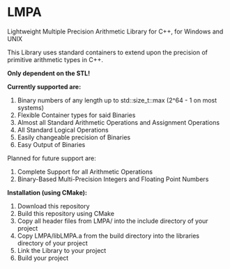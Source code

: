 # LMPA
Lightweight Multiple Precision Arithmetic Library for C++, for Windows and UNIX

This Library uses standard containers to extend upon the precision of primitive arithmetic types in C++.

**Only dependent on the STL!**


**Currently supported are:**
1. Binary numbers of any length up to std::size_t::max (2^64 - 1 on most systems)
2. Flexible Container types for said Binaries
3. Almost all Standard Arithmetic Operations and Assignment Operations
4. All Standard Logical Operations
5. Easily changeable precision of Binaries
6. Easy Output of Binaries

Planned for future support are:
1. Complete Support for all Arithmetic Operations
2. Binary-Based Multi-Precision Integers and Floating Point Numbers


**Installation (using CMake):**
1. Download this repository
2. Build this repository using CMake
3. Copy all header files from LMPA/ into the include directory of your project
4. Copy LMPA/libLMPA.a from the build directory into the libraries directory of your project
5. Link the Library to your project
6. Build your project

